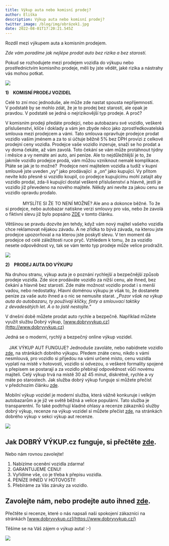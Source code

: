 ```yaml
---
title: Výkup auta nebo komisní prodej?
author: Eliška
description: Výkup auta nebo komisní prodej?
twitter_image: /blog/img/obrázek1.jpg
date: 2022-08-01T17:20:21.545Z
---
```

Rozdíl mezi výkupem auta a komisním prodejem.

*Zde vám poradíme jak nejlépe prodat auto bez rizika a bez starostí.*

Pokud se rozhodujete mezi prodejem vozidla do výkupu nebo prostřednictvím komisního prodeje, měli by jste vědět, jaké rizika a nástrahy vás mohou potkat.

![](/blog/img/photo-1603736506901-f3b226612f0c.jpg)

**<!--\\[if !supportLists]-->1)    <!--\\[endif]-->KOMISNÍ PRODEJ VOZIDEL**

Celé to zní moc jednoduše, ale může zde nastat spousta nepříjemností. V podstatě by se mohlo zdát, že je to prodej bez starostí, ale opak je pravdou. V podstatě se jedná o nejrizikovější typ prodeje. A proč?

V komisním prodeji předáte prodejci, nebo autobazaru své vozidlo, veškeré příslušenství, klíče i doklady a vám jen zbyde něco jako zprostředkovatelská smlouva mezi prodejcem a vámi. Tato smlouva opravňuje prodejce prodat vozidlo vašim jménem a za to si účtuje běžně 5% bez DPH provizi z celkové prodejní ceny vozidla. Prodejce vaše vozidlo inzeruje, snaží se ho prodat a vy doma čekáte, až vám zavolá. Toto čekání se vám může protáhnout týdny i měsíce a vy nemáte ani auto, ani peníze. Ale to nejdůležitější je to, že jakmile vozidlo prodejce prodá, vám můžou vzniknout nemalé komplikace. Ptáte se jak je to možné?  Prodejce není majitelem vozidla a tudíž v kupní smlouvě jste uveden „vy“ jako prodávající  a „on“ jako kupující. Vy přitom nevíte kdo přesně si vozidlo koupil, co prodejce kupujícímu mohl zatajit aby vozidlo prodal, zda-li kupující dostal veškeré příslušenství a hlavně, jestli je vozidlo již převedeno na nového majitele. Někdy ani nevíte za jakou cenu se vozidlo opravdu prodalo.                                                                                                                                               MYSLÍTE SI ŽE TO NENÍ MOŽNÉ? Ale ano a dokonce běžné. To že si prodejce, nebo autobazar natiskne verzi smlouvy pro vás, nebo že zavolá o fiktivní slevu již bylo popsáno [ZDE](https://www.dobryvykup.cz/blog/2021/12/prodej-auta-do-bazaru) v tomto článku.

Většinou se pravdu dozvíte jen tehdy, když vám nový majitel vašeho vozidla chce reklamovat nějakou závadu. A ne zřídka to bývá závada, na kterou jste prodejce upozorňoval a na kterou jste poskytl slevu. V ten moment dá prodejce od celé záležitosti ruce pryč. Vzhledem k tomu, že za vozidlo nesete odpovědnost vy, tak se vám tento typ prodeje může velice prodražit.

![](/blog/img/car-finance-4516072_1920.jpg)

**<!--\\[if !supportLists]-->2)    <!--\\[endif]-->PRODEJ AUTA DO VÝKUPU**

Na druhou stranu, výkup auta je o poznání rychlejší a bezpečnější způsob prodeje vozidla. Zde sice prodáváte vozidlo za nižší cenu, ale ihned, bez čekání a hlavně bez starostí. Zde máte možnost vozidlo prodat i s menší vadou, nebo nedostatky. Hlavní doménou výkupu je však to, že dostanete peníze za vaše auto ihned a o nic se nemusíte starat.                        *„Pozor však na výkup auta do autobazaru, ty používají kličky, finty a smlouvací taktiky z devadesátých let. A o to jistě nestojíte."*

V dnešní době můžete prodat auto rychle a bezpečně.  Například můžete využít službu Dobrý výkup, [www.dobryvykup.cz](http://www.dobryvykup.cz)

Jedná se o moderní, rychlý a bezpečný online výkup vozidel.                                                                                                                                                JAK VÝKUP AUT FUNGUJE? Jednoduše zavoláte, nebo nabídnete vozidlo [zde](https://www.dobryvykup.cz/#bottom), na stránkách dobrého výkupu. Předem znáte cenu, nikdo s vámi nesmlouvá, pro vozidlo si přijedou na vámi určené místo, cenu vozidla vyplatí na místě v hotovosti, vozidlo si odvezou, o veškeré formality spojené s přepisem se postarají a za vozidlo přebírají odpovědnost vůči novému majiteli. Celý výkup trvá na místě 30 až 45 minut, diskrétně, rychle a vy máte po starostech. Jak služba dobrý výkup funguje si můžete přečíst v předchozím článku [zde](https://www.dobryvykup.cz/blog/2021/09/jak-prob%C3%ADh%C3%A1-samotn%C3%BD-v%C3%BDkup-aut-s-dobr%C3%BDm-v%C3%BDkupem).   

Mobilní výkup vozidel je moderní služba, která vážně konkuruje i velkým autobazarům a je již ve světě běžná a velice populární. Tato služba je transparentní. To také podtrhují kladné ohlasy a recenze zákazníků služby dobrý výkup, recenze na výkup vozidel si můžete přečíst [zde](https://www.dobryvykup.cz/), na stránkách dobrého výkup v sekci výkup aut recenze.

![](/blog/img/obrázek1.jpg)

## Jak DOBRÝ VÝKUP.cz funguje, si přečtěte [zde](https://www.dobryvykup.cz/blog/2021/06/mobiln%C3%AD-v%C3%BDkup-cesta-jak-nejl%C3%A9pe-prodat-auto).

Nebo nám rovnou zavolejte!

1. Nabízíme ocenění vozidla zdarma!
2. GARANTUJEME CENU!
3. Vyřídíme vše, co je třeba k přepisu vozidla.
4. PENÍZE IHNED V HOTOVOSTI!
5. Přebíráme za Vás záruky za vozidlo.

## [](https://www.dobryvykup.cz/blog/2022/03/jak-prodat-auto-bezpe%C4%8Dn%C4%9B-a-rychle#zavolejte-n%C3%A1m-nebo-prodejte-auto-ihned-zde)Zavolejte nám, nebo prodejte auto ihned [zde](https://www.dobryvykup.cz/#bottom).

Přečtěte si recenze, které o nás napsali naši spokojení zákazníci na stránkách [www.dobryvykup.cz](https://www.dobryvykup.cz/)

Těšíme se na Váš zájem o výkup auta! :-)

![](/blog/img/car-ad3.jpg)
